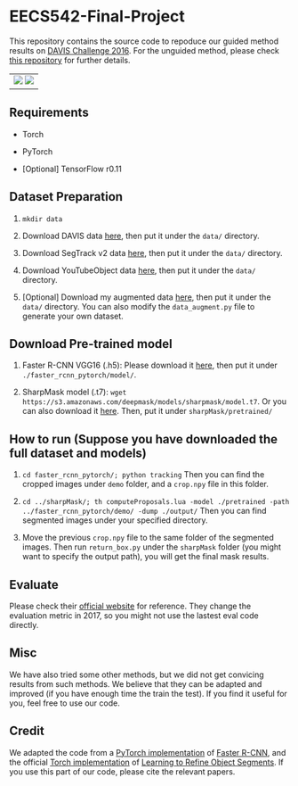 # EECS542-Final-Project
This repository contains the source code to repoduce our guided method results on [DAVIS Challenge 2016](http://davischallenge.org/index.html). For the unguided method, please check [this repository](https://github.com/gaochen315/DAVIS-Challenge---RPCA) for further details.

<table><tr><td>
<img src='./demo/cows.gif'>
<img src='./demo/drift_chicane.gif'>
</td></tr></table>

## Requirements

- Torch

- PyTorch

- [Optional] TensorFlow r0.11

## Dataset Preparation

1. `mkdir data`

2. Download DAVIS data [here](http://davischallenge.org/code.html), then put it under the `data/` directory.

3. Download SegTrack v2 data [here](http://web.engr.oregonstate.edu/~lif/SegTrack2/dataset.html), then put it under the `data/` directory.

4. Download YouTubeObject data [here](http://vision.cs.utexas.edu/projects/videoseg/data_download_register.html), then put it under the `data/` directory.

5. [Optional] Download my augmented data [here](https://drive.google.com/file/d/0B2SnTpv8L4iLaHpobThSNnNiMkU/view?usp=sharing), then put it under the `data/` directory. You can also modify the `data_augment.py` file to generate your own dataset. 

## Download Pre-trained model

1. Faster R-CNN VGG16 (.h5): Please download it [here](https://drive.google.com/open?id=0B4pXCfnYmG1WOXdpYVFybWxiZFE), then put it under `./faster_rcnn_pytorch/model/`.

2. SharpMask model (.t7): `wget https://s3.amazonaws.com/deepmask/models/sharpmask/model.t7`. Or you can also download it [here](https://drive.google.com/file/d/0B2SnTpv8L4iLUW1EVmhwVFp2ZFU/view?usp=sharing). Then, put it under `sharpMask/pretrained/`

## How to run (Suppose you have downloaded the full dataset and models)

1. `cd faster_rcnn_pytorch/; python tracking` Then you can find the cropped images under `demo` folder, and a `crop.npy` file in this folder.

2. `cd ../sharpMask/; th computeProposals.lua -model ./pretrained -path ../faster_rcnn_pytorch/demo/ -dump ./output/` Then you can find segmented images under your specified directory. 

3. Move the previous `crop.npy` file to the same folder of the segmented images. Then run `return_box.py` under the `sharpMask` folder (you might want to specify the output path), you will get the final mask results.

## Evaluate

Please check their [official website](http://davischallenge.org/index.html) for reference. They change the evaluation metric in 2017, so you might not use the lastest eval code directly.

## Misc

We have also tried some other methods, but we did not get convicing results from such methods. We believe that they can be adapted and improved (if you have enough time the train the test). If you find it useful for you, feel free to use our code.

## Credit

We adapted the code from a [PyTorch implementation](https://github.com/longcw/faster_rcnn_pytorch) of [Faster R-CNN](https://arxiv.org/pdf/1506.01497.pdf), and the official [Torch implementation](https://github.com/facebookresearch/deepmask) of [Learning to Refine Object Segments](https://arxiv.org/pdf/1603.08695.pdf). If you use this part of our code, please cite the relevant papers.